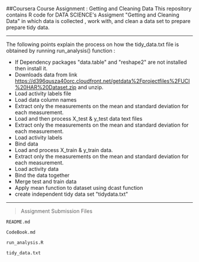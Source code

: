 ##Coursera Course Assignment : Getting and Cleaning Data
This repository contains R code for DATA SCIENCE's Assigment "Getting and Cleaning Data" in which data is collected , work with, and clean a data set to prepare prepare tidy data.

---------------------------------------------------------------------------------


The following points explain the process on how the tidy_data.txt file is obtained by running run_analysis() function :

* If Dependency packages "data.table" and "reshape2" are not installed then install it.
* Downloads data from link https://d396qusza40orc.cloudfront.net/getdata%2Fprojectfiles%2FUCI%20HAR%20Dataset.zip and unzip.
* Load activity labels file
* Load data column names 
* Extract only the measurements on the mean and standard deviation for each measurement.
* Load and then process X_test & y_test data text files
* Extract only the measurements on the mean and standard deviation for each measurement.
* Load activity labels
* Bind data
* Load and process X_train & y_train data.
* Extract only the measurements on the mean and standard deviation for each measurement.
* Load activity data
* Bind the data together
* Merge test and train data
* Apply mean function to dataset using dcast function
* create independent tidy data set "tidydata.txt"

---------------------------------------------------------------------------------   
   
> Assignment Submission Files


`README.md`

`CodeBook.md`

`run_analysis.R`

`tidy_data.txt`   